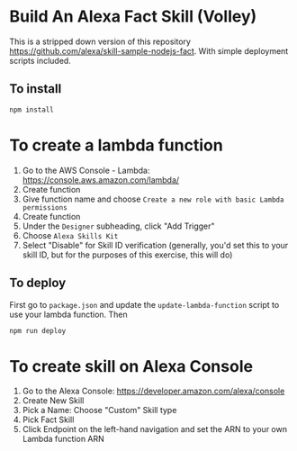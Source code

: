 # Build An Alexa Fact Skill (Volley)

This is a stripped down version of this repository https://github.com/alexa/skill-sample-nodejs-fact. With simple deployment scripts included.

## To install

```
npm install
```

# To create a lambda function

1. Go to the AWS Console - Lambda: https://console.aws.amazon.com/lambda/
2. Create function
3. Give function name and choose `Create a new role with basic Lambda permissions`
4. Create function
5. Under the `Designer` subheading, click "Add Trigger"
6. Choose `Alexa Skills Kit`
7. Select "Disable" for Skill ID verification (generally, you'd set this to your skill ID, but for the purposes of this exercise, this will do)

## To deploy

First go to `package.json` and update the `update-lambda-function` script to use your lambda function. Then

```
npm run deploy
```

# To create skill on Alexa Console

1. Go to the Alexa Console: https://developer.amazon.com/alexa/console
2. Create New Skill
3. Pick a Name: Choose "Custom" Skill type
4. Pick Fact Skill
5. Click Endpoint on the left-hand navigation and set the ARN to your own Lambda function ARN
